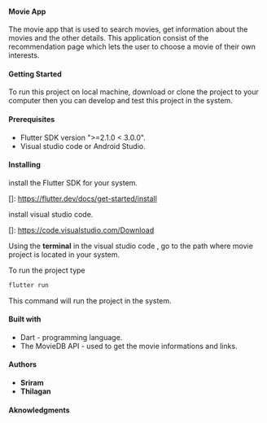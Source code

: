 #### **Movie App**

The movie app that is used to search movies, get information about the movies and the other details. This application consist of the recommendation page which lets the user to  choose a movie of their own interests.

#### Getting Started

To run this project on  local machine, download or clone the project to your computer then you can develop and test this project in the system.

#### Prerequisites

- Flutter SDK version  ">=2.1.0 < 3.0.0".
- Visual studio code or Android Studio.

#### Installing

install the Flutter SDK for your system.

[]: https://flutter.dev/docs/get-started/install

install visual studio code.

[]: https://code.visualstudio.com/Download

Using the **terminal** in the visual studio code , go to the path where movie project is located in your system.

To run the project type

```dart
flutter run
```

This command will run the project in the system.

#### Built with

- Dart - programming language.
- The MovieDB API - used to get the movie informations and links.

#### Authors

- **Sriram**  
- **Thilagan**

#### Aknowledgments

